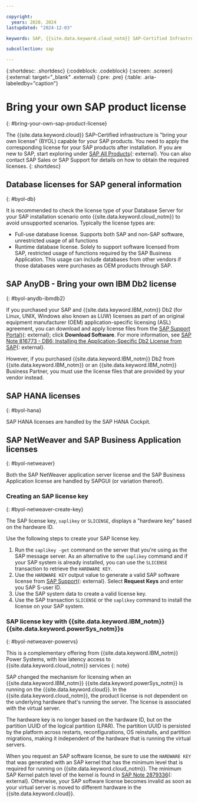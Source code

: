 ```yaml
---

copyright:
  years: 2020, 2024
lastupdated: "2024-12-03"

keywords: SAP, {{site.data.keyword.cloud_notm}} SAP-Certified Infrastructure, {{site.data.keyword.ibm_cloud_sap}}, SAP Workloads, SAP HANA, SAP NetWeaver, BYOL, bring your own license, SAP certified, SAP License, SAP license key, saplikey, OEM, ASL, SAP OEM

subcollection: sap

---
```


{:shortdesc: .shortdesc}
{:codeblock: .codeblock}
{:screen: .screen}
{:external: target="_blank" .external}
{:pre: .pre}
{:table: .aria-labeledby="caption"}


# Bring your own SAP product license
{: #bring-your-own-sap-product-license}

The {{site.data.keyword.cloud}} SAP-Certified infrastructure is "bring your own license" (BYOL) capable for your SAP products. You need to apply the corresponding license for your SAP products after installation. If you are new to SAP, start exploring under [SAP All Products](https://www.sap.com/products.html){: external}. You can also contact SAP Sales or SAP Support for details on how to obtain the required licenses.
{: shortdesc}


## Database licenses for SAP general information
{: #byol-db}

It is recommended to check the license type of your Database Server for your SAP installation scenario onto {{site.data.keyword.cloud_notm}} to avoid unsupported scenarios. Typically the license types are:
- Full-use database license. Supports both SAP and non-SAP software, unrestricted usage of all functions
- Runtime database license. Solely to support software licensed from SAP, restricted usage of functions required by the SAP Business Application. This usage can include databases from other vendors if those databases were purchases as OEM products through SAP.

## SAP AnyDB - Bring your own IBM Db2 license
{: #byol-anydb-ibmdb2}

If you purchased your SAP and {{site.data.keyword.IBM_notm}} Db2 (for Linux, UNIX, Windows also known as LUW) licenses as part of an original equipment manufacturer (OEM) application-specific licensing (ASL) agreement, you can download and apply license files from the [SAP Support Portal)](https://support.sap.com/en/index.html){: external}; click **Download Software**. For more information, see [SAP Note 816773 - DB6: Installing the Application-Specific Db2 License from SAP](https://me.sap.com/notes/816773){: external}.

However, if you purchased {{site.data.keyword.IBM_notm}} Db2 from {{site.data.keyword.IBM_notm}} or an {{site.data.keyword.IBM_notm}} Business Partner, you must use the license files that are provided by your vendor instead.

## SAP HANA licenses
{: #byol-hana}

SAP HANA licenses are handled by the SAP HANA Cockpit.

## SAP NetWeaver and SAP Business Application licenses
{: #byol-netweaver}

Both the SAP NetWeaver application server license and the SAP Business Application license are handled by SAPGUI (or variation thereof).

### Creating an SAP license key
{: #byol-netweaver-create-key}

The SAP license key, `saplikey` or `SLICENSE`, displays a "hardware key" based on the hardware ID.

Use the following steps to create your SAP license key.

1. Run the `saplikey -get` command on the server that you're using as the SAP message server. As an alternative to the `saplikey` command and if your SAP system is already installed, you can use the `SLICENSE` transaction to retrieve the `HARDWARE KEY`.
2. Use the `HARDWARE KEY` output value to generate a valid SAP software license from [SAP Support](https://support.sap.com/en/index.html){: external}. Select **Request Keys** and enter you SAP S-user ID.
3. Use the SAP system data to create a valid license key.
4. Use the SAP transaction `SLICENSE` or the `saplikey` command to install the license on your SAP system.


### SAP license key with {{site.data.keyword.IBM_notm}} {{site.data.keyword.powerSys_notm}}s
{: #byol-netweaver-powervs}

This is a complementary offering from {{site.data.keyword.IBM_notm}} Power Systems, with low latency access to {{site.data.keyword.cloud_notm}} services
{: note}

SAP changed the mechanism for licensing when an {{site.data.keyword.IBM_notm}} {{site.data.keyword.powerSys_notm}} is running on the {{site.data.keyword.cloud}}. In the {{site.data.keyword.cloud_notm}}, the product license is not dependent on the underlying hardware that's running the server. The license is associated with the virtual server.

The hardware key is no longer based on the hardware ID, but on the partition UUID of the logical partition (LPAR). The partition UUID is persisted by the platform across restarts, reconfigurations, OS reinstalls, and partition migrations, making it independent of the hardware that is running the virtual servers.

When you request an SAP software license, be sure to use the `HARDWARE KEY` that was generated with an SAP kernel that has the minimum level that is required for running on {{site.data.keyword.cloud_notm}}. The minimum SAP Kernel patch level of the kernel is found in [SAP Note 2879336](https://me.sap.com/notes/2879336){: external}. Otherwise, your SAP software license becomes invalid as soon as your virtual server is moved to different hardware in the {{site.data.keyword.cloud}}.
